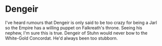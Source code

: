 # Dengeir

I've heard rumours that Dengeir is only said to be too crazy for being a Jarl so the Empire has a willing puppet on Falkreath's throne. Seeing his nephew, I'm sure this is true. Dengeir of Stuhn would never bow to the White-Gold Concordat. He'd always been too stubborn.
